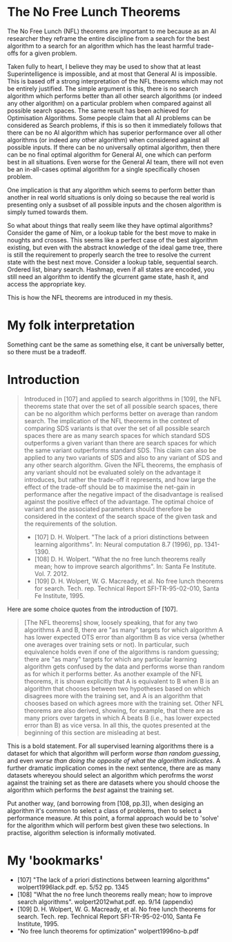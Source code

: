 # The No Free Lunch Theorems

The No Free Lunch (NFL) theorems are important to me because as an AI researcher they reframe the entire discipline from a search for the best algorithm to a search for an algorithm which has the least harmful trade-offs for a given problem.

Taken fully to heart, I believe they may be used to show that at least Superintelligence is impossible, and at most that General AI is impossible. 
This is based off a strong interpretation of the NFL theorems which may not be entirely justified.
The simple argument is this, there is no search algorithm which performs better than all other search algorithms (or indeed any other algorithm) on a particular problem when compared against all possible search spaces.
The same result has been achieved for Optimisation Algorithms.
Some people claim that all AI problems can be considered as Search problems, if this is so then it immediately follows that there can be no AI algorithm which has superior performance over all other algorithms (or indeed any other algorithm) when considered against all possible inputs.
If there can be no universally optimal algorithm, then there can be no final optimal algorithm for General AI, one which can perform best in all situations.
Even worse for the General AI team, there will not even be an in-all-cases optimal algorithm for a single specifically chosen problem.

One implication is that any algorithm which seems to perform better than another in real world situations is only doing so because the real world is presenting only a susbset of all possible inputs and the chosen algorithm is simply tumed towards them.

So what about things that really seem like they have optimal algorithms? Consider the game of Nim, or a lookup table for the best move to make in noughts and crosses.
This seems like a perfect case of the best algorithm existing, but even with the abstract knowledge of the ideal game tree, there is still the requirement to properly search the tree to resolve the current state with the best next move.
Consider a lookup table, sequential search. Ordered list, binary search. Hashmap, even if all states are encoded, you still need an algorithm to identify the glcurrent game state, hash it, and access the appropriate key.

This is how the NFL theorems are introduced in my thesis.

# My folk interpretation
Something cant be the same as something else, it cant be universally better, so there must be a tradeoff.

# Introduction

> Introduced in [107] and applied to search algorithms in [109], the NFL
> theorems state that over the set of all possible search spaces, there can be
> no algorithm which performs better on average than random search. The
> implication of the NFL theorems in the context of comparing SDS variants is
> that over the set of all possible search spaces there are as many search
> spaces for which standard SDS outperforms a given variant than there are
> search spaces for which the same variant outperforms standard SDS. This claim
> can also be applied to any two variants of SDS and also to any variant of SDS
> and any other search algorithm. Given the NFL theorems, the emphasis of any
> variant should not be evaluated solely on the advantage it introduces, but
> rather the trade-off it represents, and how large the effect of the trade-off
> should be to maximise the net-gain in performance after the negative impact
> of the disadvantage is realised against the positive effect of the advantage.
> The optimal choice of variant and the associated parameters should therefore
> be considered in the context of the search space of the given task and the
> requirements of the solution.
> 
> - [107] D. H. Wolpert. "The lack of a priori distinctions between learning algorithms". In: Neural computation 8.7 (1996), pp. 1341-1390.
> - [108] D. H. Wolpert. "What the no free lunch theorems really mean; how to improve search algorithms". In: Santa Fe Institute. Vol. 7. 2012.
> - [109] D. H. Wolpert, W. G. Macready, et al. No free lunch theorems for search. Tech. rep. Technical Report SFI-TR-95-02-010, Santa Fe Institute, 1995.

Here are some choice quotes from the introduction of [107].

> [The NFL theorems] show, loosely speaking, that for any two algorithms A and
> B, there are "as many" targets for which algorithm A has lower expected OTS
> error than algorithm B as vice versa (whether one averages over training sets
> or not). In particular, such equivalence holds even if one of the algorithms
> is random guessing; there are "as many" targets for which any particular
> learning algorithm gets confused by the data and performs worse than random
> as for which it performs better. As another example of the NFL theorems, it
> is shown explicitly that A is equivalent to B when B is an algorithm that
> chooses between two hypotheses based on which disagrees more with the
> training set, and A is an algorithm that chooses based on which agrees more
> with the training set. Other NFL theorems are also derived, showing, for
> example, that there are as many priors over targets in which A beats B (i.e.,
> has lower expected error than B) as vice versa. In all this, the quotes
> presented at the beginning of this section are misleading at best. 

This is a bold statement. For all supervised learning algorithms there is a dataset for which that algorithm will perform *worse than random guessing*, and even *worse than doing the opposite of what the algorithm indicates*. A further dramatic implication comes in the next sentence, there are as many datasets whereyou should select an algorithm which perofrms the *worst* against the training set as there are datasets where you should choose the algorithm which performs the *best* against the training set.

Put another way, (and borrowing from [108, pp.3]), when desiging an algorithm it's common to select a class of problems, then to select a performance measure. At this point, a formal approach would be to 'solve' for the algorithm which will perform best given these two selections. In practise, algorithm selection is informally motivated.

# My 'bookmarks'

- [107] "The lack of a priori distinctions between learning algorithms" wolpert1996lack.pdf. ep. 5/52 pp. 1345
- [108] "What the no free lunch theorems really mean; how to improve search algorithms". wolpert2012what.pdf. ep. 9/14 (appendix)
- [109] D. H. Wolpert, W. G. Macready, et al. No free lunch theorems for search. Tech. rep. Technical Report SFI-TR-95-02-010, Santa Fe Institute, 1995.
- "No free lunch theorems for optimization" wolpert1996no-b.pdf
